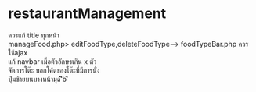 # restaurantManagement

ควรแก้ title ทุกหน้า </br>
manageFood.php> editFoodType,deleteFoodType--> foodTypeBar.php ควรใช้ajax </br>
แก้ navbar เมื่อตัวอักษรเกิน x ตัว </br>
จัดการโต๊ะ บอกโค้ดของโต๊ะที่มีการนั่ง </br>
ปุ่มซ้ายบนบางหน้ามุด
ิิิิิิb
ิ
